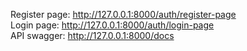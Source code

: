 Register page: http://127.0.0.1:8000/auth/register-page \
Login page: http://127.0.0.1:8000/auth/login-page \
API swagger: http://127.0.0.1:8000/docs
